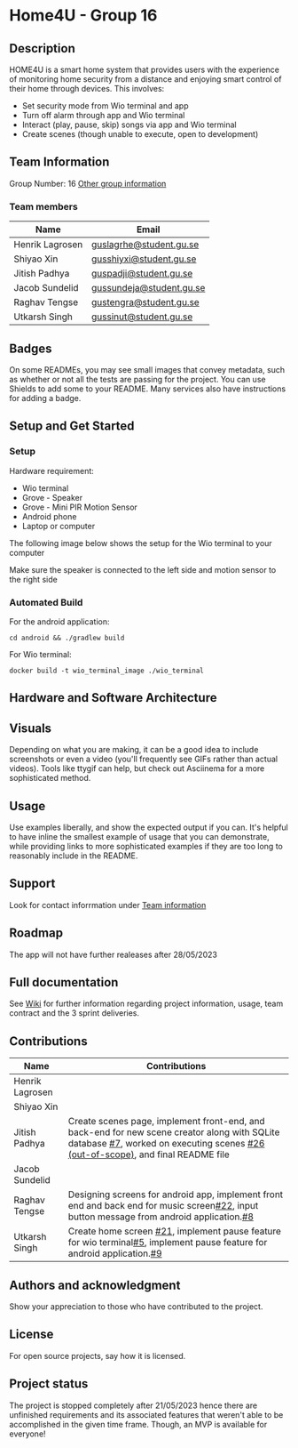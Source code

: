 # Home4U - Group 16
## Description
HOME4U is a smart home system that provides users with the experience of monitoring home security from a distance and enjoying smart control of their home through devices. This involves:
- Set security mode from Wio terminal and app
- Turn off alarm through app and Wio terminal
- Interact (play, pause, skip) songs via app and Wio terminal 
- Create scenes (though unable to execute, open to development)

## Team Information
Group Number: 16 
[Other group information](https://git.chalmers.se/courses/dit113/2023/group-16/group-16/-/wikis/team-contract)
### Team members
| Name           | Email                   |
|----------------|-------------------------|
| Henrik Lagrosen | guslagrhe@student.gu.se |
| Shiyao Xin     | gusshiyxi@student.gu.se |
| Jitish Padhya  | guspadji@student.gu.se  | 
| Jacob Sundelid | gussundeja@student.gu.se |
| Raghav Tengse  | gustengra@student.gu.se |
| Utkarsh Singh  | gussinut@student.gu.se  |

## Badges
On some READMEs, you may see small images that convey metadata, such as whether or not all the tests are passing for the project. You can use Shields to add some to your README. Many services also have instructions for adding a badge.

## Setup and Get Started
### Setup
Hardware requirement:
- Wio terminal
- Grove - Speaker
- Grove - Mini PIR Motion Sensor
- Android phone
- Laptop or computer

The following image below shows the setup for the Wio terminal to your computer

[//]: <> (Add image here)

Make sure the speaker is connected to the left side and motion sensor to the right side

### Automated Build
For the android application:
```
cd android && ./gradlew build
```
For Wio terminal:
```
docker build -t wio_terminal_image ./wio_terminal
```

## Hardware and Software Architecture
[//]: <> (Add image for software and hardware architecture)

## Visuals
Depending on what you are making, it can be a good idea to include screenshots or even a video (you'll frequently see GIFs rather than actual videos). Tools like ttygif can help, but check out Asciinema for a more sophisticated method.

## Usage
Use examples liberally, and show the expected output if you can. It's helpful to have inline the smallest example of usage that you can demonstrate, while providing links to more sophisticated examples if they are too long to reasonably include in the README.

## Support
Look for contact inforrmation under [Team information](#team-members)

## Roadmap
The app will not have further realeases after 28/05/2023

## Full documentation
See [Wiki](https://git.chalmers.se/courses/dit113/2023/group-16/group-16/-/wikis/home) for further information regarding project information, usage, team contract and the 3 sprint deliveries.

## Contributions
| Name           | Contributions|
|----------------|-------------------------|
| Henrik Lagrosen|  |
| Shiyao Xin     |  |
| Jitish Padhya  |Create scenes page, implement front-end, and back-end for new scene creator along with SQLite database [#7](https://git.chalmers.se/courses/dit113/2023/group-16/group-16/-/issues/7), worked on executing scenes [#26 (out-of-scope)](https://git.chalmers.se/courses/dit113/2023/group-16/group-16/-/issues/26), and final README file | 
| Jacob Sundelid |  |
| Raghav Tengse  |Designing screens for android app, implement front end and back end for music screen[#22](https://git.chalmers.se/courses/dit113/2023/group-16/group-16/-/issues/22), input button message from android application.[#8](https://git.chalmers.se/courses/dit113/2023/group-16/group-16/-/issues/8)  |
| Utkarsh Singh  |Create home screen [#21](https://git.chalmers.se/courses/dit113/2023/group-16/group-16/-/issues/21), implement pause feature for wio terminal[#5](https://git.chalmers.se/courses/dit113/2023/group-16/group-16/-/issues/5), implement pause feature for android application.[#9](https://git.chalmers.se/courses/dit113/2023/group-16/group-16/-/issues/9)  |

## Authors and acknowledgment
Show your appreciation to those who have contributed to the project.

## License
For open source projects, say how it is licensed.

## Project status
The project is stopped completely after 21/05/2023 hence there are unfinished requirements and its associated features that weren't able to be accomplished in the given time frame. Though, an MVP is available for everyone!
